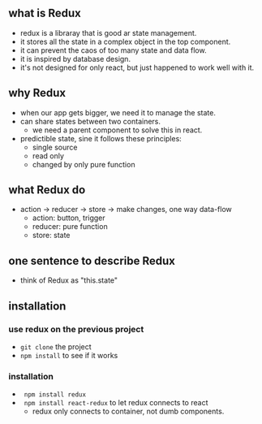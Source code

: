 ## what is Redux

- redux is a libraray that is good ar state management.
- it stores all the state in a complex object in the top component.
- it can prevent the caos of too many state and data flow.
- it is inspired by database design. 
- it's not designed for only react, but just happened to work well with it.


## why Redux

- when our app gets bigger, we need it to manage the state.
- can share states between two containers.
  - we need a parent component to solve this in react.
- predictible state, sine it follows these principles:
  - single source
  - read only
  - changed by only pure function
  
## what Redux do

- action -> reducer -> store -> make changes, one way data-flow
  - action: button, trigger
  - reducer: pure function
  - store: state

## one sentence to describe Redux

- think of Redux as "this.state"

## installation
### use redux on the previous project
- ```git clone``` the project
- ```npm install``` to see if it works

### installation
- ``` npm install redux```
- ``` npm install react-redux``` to let redux connects to react
  - redux only connects to container, not dumb components.


